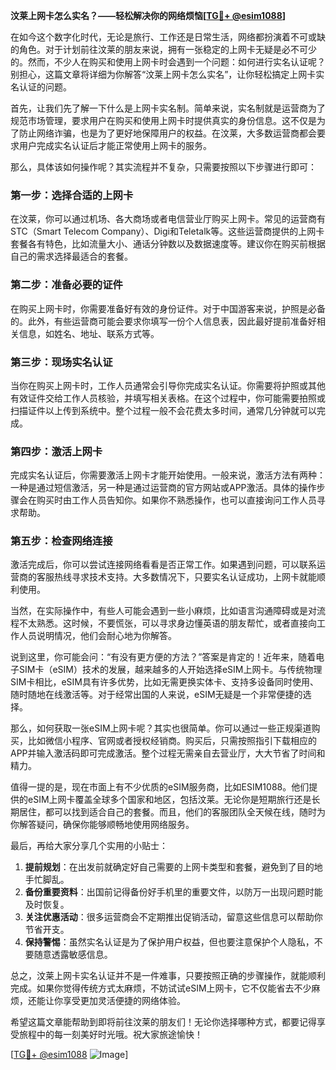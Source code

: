 **汶莱上网卡怎么实名？——轻松解决你的网络烦恼[[TG💪+ @esim1088](https://t.me/s/esim1088)]**

在如今这个数字化时代，无论是旅行、工作还是日常生活，网络都扮演着不可或缺的角色。对于计划前往汶莱的朋友来说，拥有一张稳定的上网卡无疑是必不可少的。然而，不少人在购买和使用上网卡时会遇到一个问题：如何进行实名认证呢？别担心，这篇文章将详细为你解答“汶莱上网卡怎么实名”，让你轻松搞定上网卡实名认证的问题。

首先，让我们先了解一下什么是上网卡实名制。简单来说，实名制就是运营商为了规范市场管理，要求用户在购买和使用上网卡时提供真实的身份信息。这不仅是为了防止网络诈骗，也是为了更好地保障用户的权益。在汶莱，大多数运营商都会要求用户完成实名认证后才能正常使用上网卡的服务。

那么，具体该如何操作呢？其实流程并不复杂，只需要按照以下步骤进行即可：

### 第一步：选择合适的上网卡

在汶莱，你可以通过机场、各大商场或者电信营业厅购买上网卡。常见的运营商有STC（Smart Telecom Company）、Digi和Teletalk等。这些运营商提供的上网卡套餐各有特色，比如流量大小、通话分钟数以及数据速度等。建议你在购买前根据自己的需求选择最适合的套餐。

### 第二步：准备必要的证件

在购买上网卡时，你需要准备好有效的身份证件。对于中国游客来说，护照是必备的。此外，有些运营商可能会要求你填写一份个人信息表，因此最好提前准备好相关信息，如姓名、地址、联系方式等。

### 第三步：现场实名认证

当你在购买上网卡时，工作人员通常会引导你完成实名认证。你需要将护照或其他有效证件交给工作人员核验，并填写相关表格。在这个过程中，你可能需要拍照或扫描证件以上传到系统中。整个过程一般不会花费太多时间，通常几分钟就可以完成。

### 第四步：激活上网卡

完成实名认证后，你需要激活上网卡才能开始使用。一般来说，激活方法有两种：一种是通过短信激活，另一种是通过运营商的官方网站或APP激活。具体的操作步骤会在购买时由工作人员告知你。如果你不熟悉操作，也可以直接询问工作人员寻求帮助。

### 第五步：检查网络连接

激活完成后，你可以尝试连接网络看看是否正常工作。如果遇到问题，可以联系运营商的客服热线寻求技术支持。大多数情况下，只要实名认证成功，上网卡就能顺利使用。

当然，在实际操作中，有些人可能会遇到一些小麻烦，比如语言沟通障碍或是对流程不太熟悉。这时候，不要慌张，可以寻求身边懂英语的朋友帮忙，或者直接向工作人员说明情况，他们会耐心地为你解答。

说到这里，你可能会问：“有没有更方便的方法？”答案是肯定的！近年来，随着电子SIM卡（eSIM）技术的发展，越来越多的人开始选择eSIM上网卡。与传统物理SIM卡相比，eSIM具有许多优势，比如无需更换实体卡、支持多设备同时使用、随时随地在线激活等。对于经常出国的人来说，eSIM无疑是一个非常便捷的选择。

那么，如何获取一张eSIM上网卡呢？其实也很简单。你可以通过一些正规渠道购买，比如微信小程序、官网或者授权经销商。购买后，只需按照指引下载相应的APP并输入激活码即可完成激活。整个过程无需亲自去营业厅，大大节省了时间和精力。

值得一提的是，现在市面上有不少优质的eSIM服务商，比如ESIM1088。他们提供的eSIM上网卡覆盖全球多个国家和地区，包括汶莱。无论你是短期旅行还是长期居住，都可以找到适合自己的套餐。而且，他们的客服团队全天候在线，随时为你解答疑问，确保你能够顺畅地使用网络服务。

最后，再给大家分享几个实用的小贴士：

1. **提前规划**：在出发前就确定好自己需要的上网卡类型和套餐，避免到了目的地手忙脚乱。
2. **备份重要资料**：出国前记得备份好手机里的重要文件，以防万一出现问题时能及时恢复。
3. **关注优惠活动**：很多运营商会不定期推出促销活动，留意这些信息可以帮助你节省开支。
4. **保持警惕**：虽然实名认证是为了保护用户权益，但也要注意保护个人隐私，不要随意透露敏感信息。

总之，汶莱上网卡实名认证并不是一件难事，只要按照正确的步骤操作，就能顺利完成。如果你觉得传统方式太麻烦，不妨试试eSIM上网卡，它不仅能省去不少麻烦，还能让你享受更加灵活便捷的网络体验。

希望这篇文章能帮助到即将前往汶莱的朋友们！无论你选择哪种方式，都要记得享受旅程中的每一刻美好时光哦。祝大家旅途愉快！

[[TG💪+ @esim1088](https://t.me/s/esim1088) ![Image](https://i.postimg.cc/4NQfJmqS/Snipaste-2025-05-13-00-14-12.png)]